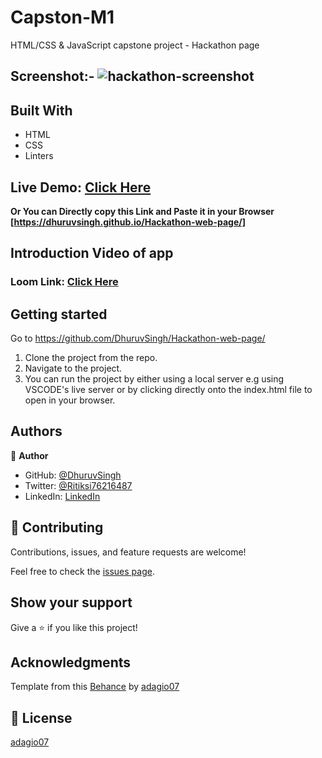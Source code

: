 # Capston-M1
HTML/CSS & JavaScript capstone project - Hackathon page

## Screenshot:- ![hackathon-screenshot](https://user-images.githubusercontent.com/84073153/185250275-e2655244-bd00-41cc-a99e-9be24d84cb28.png)

## Built With

- HTML
- CSS
- Linters

## Live Demo: [Click Here](https://dhuruvsingh.github.io/Hackathon-web-page/)
   **Or You can Directly copy this Link and Paste it in your Browser [https://dhuruvsingh.github.io/Hackathon-web-page/]**

## Introduction Video of app

### Loom Link: [Click Here](https://www.loom.com/share/e5ce326c95594c7fa531c8426fa6219f)

## Getting started

Go to https://github.com/DhuruvSingh/Hackathon-web-page/

1. Clone the project from the repo.
2. Navigate to the project.
3. You can run the project by either using a local server e.g using VSCODE's live server or by clicking directly onto the index.html file to open in your browser. 


## Authors

👤 **Author**

- GitHub: [@DhuruvSingh](https://github.com/DhuruvSingh)
- Twitter: [@Ritiksi76216487](https://twitter.com/Ritiksi76216487)
- LinkedIn: [LinkedIn](https://www.linkedin.com/in/dhuruv-singh-a1a51aa9/)

## 🤝 Contributing

Contributions, issues, and feature requests are welcome!

Feel free to check the [issues page](https://github.com/DhuruvSingh/Hackathon-web-page/issues).

## Show your support

Give a ⭐️ if you like this project!

## Acknowledgments

Template from this [Behance](https://www.behance.net/gallery/29845175/CC-Global-Summit-2015) by [adagio07](https://www.behance.net/adagio07)

## 📝 License

[adagio07](https://www.behance.net/adagio07)
